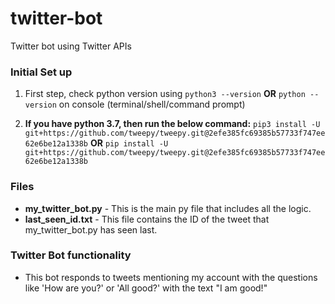 # twitter-bot
Twitter bot using Twitter APIs

### Initial Set up
1. First step, check python version using `python3 --version` **OR** `python --version` on console (terminal/shell/command prompt)

2. **If you have python 3.7, then run the below command:**
  `pip3 install -U git+https://github.com/tweepy/tweepy.git@2efe385fc69385b57733f747ee62e6be12a1338b`
  **OR**
  `pip install -U git+https://github.com/tweepy/tweepy.git@2efe385fc69385b57733f747ee62e6be12a1338b`

### Files
* **my_twitter_bot.py** - This is the main py file that includes all the logic.
* **last_seen_id.txt** - This file contains the ID of the tweet that my_twitter_bot.py has seen last. 

### Twitter Bot functionality
* This bot responds to tweets mentioning my account with the questions like 'How are you?' or 'All good?' with the text "I am good!"
